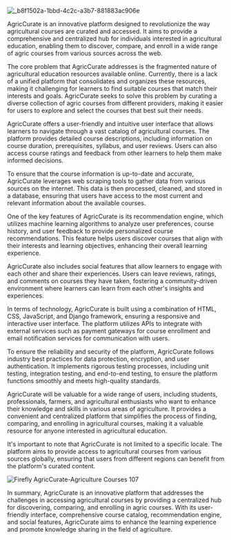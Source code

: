 ![_b8f1502a-1bbd-4c2c-a3b7-881883ac906e](https://github.com/sahmiel/AgricCurate/assets/111711227/150cda90-2490-4337-8cfb-f122f6da2439)

AgricCurate is an innovative platform designed to revolutionize the way agricultural courses are curated and accessed. It aims to provide a comprehensive and centralized hub for individuals interested in agricultural education, enabling them to discover, compare, and enroll in a wide range of agric courses from various sources across the web.

The core problem that AgricCurate addresses is the fragmented nature of agricultural education resources available online. Currently, there is a lack of a unified platform that consolidates and organizes these resources, making it challenging for learners to find suitable courses that match their interests and goals. AgricCurate seeks to solve this problem by curating a diverse collection of agric courses from different providers, making it easier for users to explore and select the courses that best suit their needs.

AgricCurate offers a user-friendly and intuitive user interface that allows learners to navigate through a vast catalog of agricultural courses. The platform provides detailed course descriptions, including information on course duration, prerequisites, syllabus, and user reviews. Users can also access course ratings and feedback from other learners to help them make informed decisions.

To ensure that the course information is up-to-date and accurate, AgricCurate leverages web scraping tools to gather data from various sources on the internet. This data is then processed, cleaned, and stored in a database, ensuring that users have access to the most current and relevant information about the available courses.

One of the key features of AgricCurate is its recommendation engine, which utilizes machine learning algorithms to analyze user preferences, course history, and user feedback to provide personalized course recommendations. This feature helps users discover courses that align with their interests and learning objectives, enhancing their overall learning experience.

AgricCurate also includes social features that allow learners to engage with each other and share their experiences. Users can leave reviews, ratings, and comments on courses they have taken, fostering a community-driven environment where learners can learn from each other's insights and experiences.

In terms of technology, AgricCurate is built using a combination of HTML, CSS, JavaScript, and Django framework, ensuring a responsive and interactive user interface. The platform utilizes APIs to integrate with external services such as payment gateways for course enrollment and email notification services for communication with users.

To ensure the reliability and security of the platform, AgricCurate follows industry best practices for data protection, encryption, and user authentication. It implements rigorous testing processes, including unit testing, integration testing, and end-to-end testing, to ensure the platform functions smoothly and meets high-quality standards.

AgricCurate will be valuable for a wide range of users, including students, professionals, farmers, and agricultural enthusiasts who want to enhance their knowledge and skills in various areas of agriculture. It provides a convenient and centralized platform that simplifies the process of finding, comparing, and enrolling in agricultural courses, making it a valuable resource for anyone interested in agricultural education.

It's important to note that AgricCurate is not limited to a specific locale. The platform aims to provide access to agricultural courses from various sources globally, ensuring that users from different regions can benefit from the platform's curated content.

![Firefly AgricCurate-Agriculture Courses 107](https://github.com/sahmiel/AgricCurate/assets/111711227/44b62ac4-b7f9-4c45-9892-b7a695f737ef)

In summary, AgricCurate is an innovative platform that addresses the challenges in accessing agricultural courses by providing a centralized hub for discovering, comparing, and enrolling in agric courses. With its user-friendly interface, comprehensive course catalog, recommendation engine, and social features, AgricCurate aims to enhance the learning experience and promote knowledge sharing in the field of agriculture.

